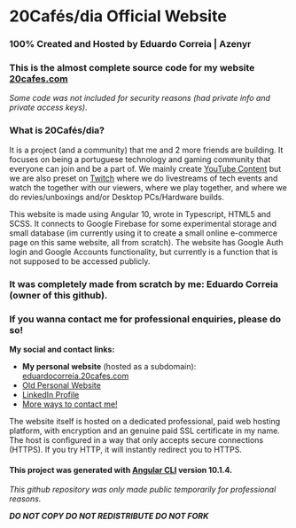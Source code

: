 # 20Cafés/dia Official Website
### 100% Created and Hosted by Eduardo Correia | Azenyr

### This is the almost complete source code for my website [20cafes.com](https://20cafes.com)
*Some code was not included for security reasons (had private info and private access keys).*

### What is 20Cafés/dia?
It is a project (and a community) that me and 2 more friends are building. It focuses on being a portuguese technology and gaming community that everyone can join and be a part of. We mainly create [YouTube Content](https://bit.ly/20cafesyoutube) but we are also preset on [Twitch](https://twitch.tv/20cafespordia) where we do livestreams of tech events and watch the together with our viewers, where we play together, and where we do revies/unboxings and/or Desktop PCs/Hardware builds.

This website is made using Angular 10, wrote in Typescript, HTML5 and SCSS.
It connects to Google Firebase for some experimental storage and small database (im currently using it to create a small online e-commerce page on this same website, all from scratch).
The website has Google Auth login and Google Accounts functionality, but currently is a function that is not supposed to be accessed publicly.

### It was completely made from scratch by me: Eduardo Correia (owner of this github).
### If you wanna contact me for professional enquiries, please do so!
**My social and contact links:**
* **My personal website** (hosted as a subdomain): [eduardocorreia.20cafes.com](eduardocorreia.20cafes.com)
* [Old Personal Website](eduardocorreia.epizy.com)
* [LinkedIn Profile](linkedin.com/in/eduardoxcorreia)
* [More ways to contact me!](http://eduardocorreia.20cafes.com/contactspage)

The website itself is hosted on a dedicated professional, paid web hosting platform, with encryption and an genuine paid SSL certificate in my name.
The host is configured in a way that only accepts secure connections (HTTPS). If you try HTTP, it will instantly redirect you to HTTPS.


#### This project was generated with [Angular CLI](https://github.com/angular/angular-cli) version 10.1.4.

*This github repository was only made public temporarily for professional reasons.*

***DO NOT COPY DO NOT REDISTRIBUTE DO NOT FORK***
